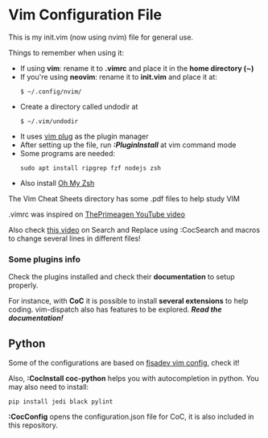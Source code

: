 # Vim Configuration File

This is my init.vim (now using nvim) file for general use.

Things to remember when using it:
* If using **vim**: rename it to **.vimrc** and place it in the **home directory (~)** 
* If you're using **neovim**: rename it to **init.vim** and place it at:
    ```
    $ ~/.config/nvim/
    ``` 
* Create a directory called undodir at
    ```
    $ ~/.vim/undodir
    ``` 
* It uses [vim plug](https://github.com/junegunn/vim-plug) as the plugin manager
* After setting up the file, run ***:PluginInstall*** at vim command mode
* Some programs are needed:
    ```
    sudo apt install ripgrep fzf nodejs zsh
    ```
* Also install [Oh My Zsh](https://github.com/ohmyzsh/ohmyzsh)


The Vim Cheat Sheets directory has some .pdf files to help study VIM

.vimrc was inspired on [ThePrimeagen YouTube video](https://www.youtube.com/watch?v=n9k9scbTuvQ)

Also check [this video](https://www.youtube.com/watch?v=q7gr6s8skt0) on Search and Replace using :CocSearch and macros to change several lines in different files!

### Some plugins info

Check the plugins installed and check their **documentation** to setup properly.

For instance, with **CoC** it is possible to install **several extensions** to help coding. vim-dispatch also has features to be explored. ***Read the documentation!***

## Python

Some of the configurations are based on [fisadev vim config](https://github.com/fisadev/fisa-vim-config), check it!

Also, **:CocInstall coc-python** helps you with autocompletion in python. You may also need to install:
```
pip install jedi black pylint
```
**:CocConfig** opens the configuration.json file for CoC, it is also included in this repository.
